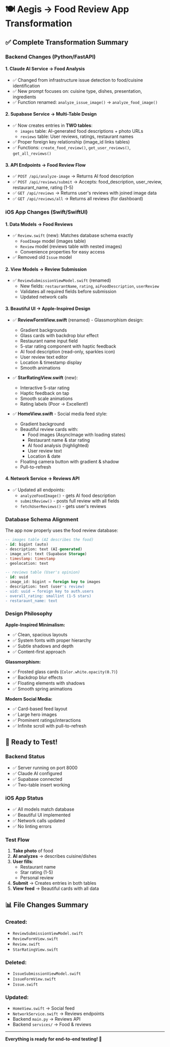 # 🍽️ Aegis → Food Review App Transformation

## ✅ Complete Transformation Summary

### Backend Changes (Python/FastAPI)

#### 1. **Claude AI Service** → Food Analysis
- ✅ Changed from infrastructure issue detection to food/cuisine identification
- ✅ New prompt focuses on: cuisine type, dishes, presentation, ingredients
- ✅ Function renamed: `analyze_issue_image()` → `analyze_food_image()`

#### 2. **Supabase Service** → Multi-Table Design
- ✅ Now creates entries in **TWO tables**:
  - `images` table: AI-generated food descriptions + photo URLs
  - `reviews` table: User reviews, ratings, restaurant names
- ✅ Proper foreign key relationship (image_id links tables)
- ✅ Functions: `create_food_review()`, `get_user_reviews()`, `get_all_reviews()`

#### 3. **API Endpoints** → Food Review Flow
- ✅ `POST /api/analyze-image` → Returns AI food description
- ✅ `POST /api/reviews/submit` → Accepts: food_description, user_review, restaurant_name, rating (1-5)
- ✅ `GET /api/reviews` → Returns user's reviews with joined image data
- ✅ `GET /api/reviews/all` → Returns all reviews (for dashboard)

### iOS App Changes (Swift/SwiftUI)

#### 1. **Data Models** → Food Reviews
- ✅ `Review.swift` (new): Matches database schema exactly
  - `FoodImage` model (images table)
  - `Review` model (reviews table with nested images)
  - Convenience properties for easy access
- ✅ Removed old `Issue` model

#### 2. **View Models** → Review Submission
- ✅ `ReviewSubmissionViewModel.swift` (renamed)
  - New fields: `restaurantName`, `rating`, `aiFoodDescription`, `userReview`
  - Validates all required fields before submission
  - Updated network calls

#### 3. **Beautiful UI** → Apple-Inspired Design
- ✅ **ReviewFormView.swift** (renamed) - Glassmorphism design:
  - Gradient backgrounds
  - Glass cards with backdrop blur effect
  - Restaurant name input field
  - 5-star rating component with haptic feedback
  - AI food description (read-only, sparkles icon)
  - User review text editor
  - Location & timestamp display
  - Smooth animations

- ✅ **StarRatingView.swift** (new):
  - Interactive 5-star rating
  - Haptic feedback on tap
  - Smooth scale animations
  - Rating labels (Poor → Excellent!)

- ✅ **HomeView.swift** - Social media feed style:
  - Gradient background
  - Beautiful review cards with:
    - Food images (AsyncImage with loading states)
    - Restaurant name & star rating
    - AI food analysis (highlighted)
    - User review text
    - Location & date
  - Floating camera button with gradient & shadow
  - Pull-to-refresh

#### 4. **Network Service** → Reviews API
- ✅ Updated all endpoints:
  - `analyzeFoodImage()` - gets AI food description
  - `submitReview()` - posts full review with all fields
  - `fetchUserReviews()` - gets user's reviews

### Database Schema Alignment

The app now properly uses the food review database:

```sql
-- images table (AI describes the food)
- id: bigint (auto)
- description: text (AI-generated)
- image_url: text (Supabase Storage)
- timestamp: timestamp
- geolocation: text

-- reviews table (User's opinion)
- id: uuid
- image_id: bigint → foreign key to images
- description: text (user's review)
- uid: uuid → foreign key to auth.users
- overall_rating: smallint (1-5 stars)
- restaraunt_name: text
```

### Design Philosophy

**Apple-Inspired Minimalism:**
- ✅ Clean, spacious layouts
- ✅ System fonts with proper hierarchy
- ✅ Subtle shadows and depth
- ✅ Content-first approach

**Glassmorphism:**
- ✅ Frosted glass cards (`Color.white.opacity(0.7)`)
- ✅ Backdrop blur effects
- ✅ Floating elements with shadows
- ✅ Smooth spring animations

**Modern Social Media:**
- ✅ Card-based feed layout
- ✅ Large hero images
- ✅ Prominent ratings/interactions
- ✅ Infinite scroll with pull-to-refresh

## 🚀 Ready to Test!

### Backend Status
- ✅ Server running on port 8000
- ✅ Claude AI configured
- ✅ Supabase connected
- ✅ Two-table insert working

### iOS App Status
- ✅ All models match database
- ✅ Beautiful UI implemented
- ✅ Network calls updated
- ✅ No linting errors

### Test Flow
1. **Take photo** of food
2. **AI analyzes** → describes cuisine/dishes
3. **User fills**:
   - Restaurant name
   - Star rating (1-5)
   - Personal review
4. **Submit** → Creates entries in both tables
5. **View feed** → Beautiful cards with all data

## 📊 File Changes Summary

### Created:
- `ReviewSubmissionViewModel.swift`
- `ReviewFormView.swift`
- `Review.swift`
- `StarRatingView.swift`

### Deleted:
- `IssueSubmissionViewModel.swift`
- `IssueFormView.swift`
- `Issue.swift`

### Updated:
- `HomeView.swift` → Social feed
- `NetworkService.swift` → Reviews endpoints
- Backend `main.py` → Reviews API
- Backend `services/` → Food & reviews

---

**Everything is ready for end-to-end testing! 🎉**

